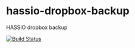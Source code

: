 # hassio-dropbox-backup
HASSIO dropbox backup

[![Build Status](https://travis-ci.org/willyzha/hassio-dropbox-backup.svg?branch=master)](https://travis-ci.org/willyzha/hassio-dropbox-backup)